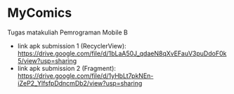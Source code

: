 # MyComics  
Tugas matakuliah Pemrograman Mobile B  
* link apk submission 1 (RecyclerView):  
https://drive.google.com/file/d/1bLaA50J_qdaeN8qXvEFauV3puDdoF0k5/view?usp=sharing  
* link apk submission 2 (Fragment):  
https://drive.google.com/file/d/1yHbLt7pkNEn-iZeP2_YlfsfpDdncmDb2/view?usp=sharing
